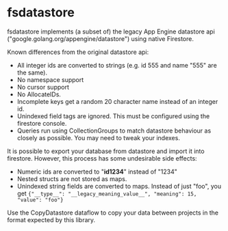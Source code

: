 # fsdatastore
fsdatastore implements (a subset of) the legacy App Engine datastore api ("google.golang.org/appengine/datastore") using native Firestore.

Known differences from the original datastore api:
  - All integer ids are converted to strings (e.g. id 555 and name "555" are the same).
  - No namespace support
  - No cursor support
  - No AllocateIDs.
  - Incomplete keys get a random 20 character name instead of an integer id.
  - Unindexed field tags are ignored. This must be configured using the firestore console.
  - Queries run using CollectionGroups to match datastore behaviour as closely as possible.
    You may need to tweak your indexes.

It is possible to export your database from datastore and import it into firestore.
However, this process has some undesirable side effects:

  - Numeric ids are converted to "__id1234__" instead of "1234"
  - Nested structs are not stored as maps.
  - Unindexed string fields are converted to maps. Instead of just "foo", you get
    `{"__type__": "__legacy_meaning_value__", "meaning": 15, "value": "foo"}`

Use the CopyDatastore dataflow to copy your data between projects in the format expected by this library.


